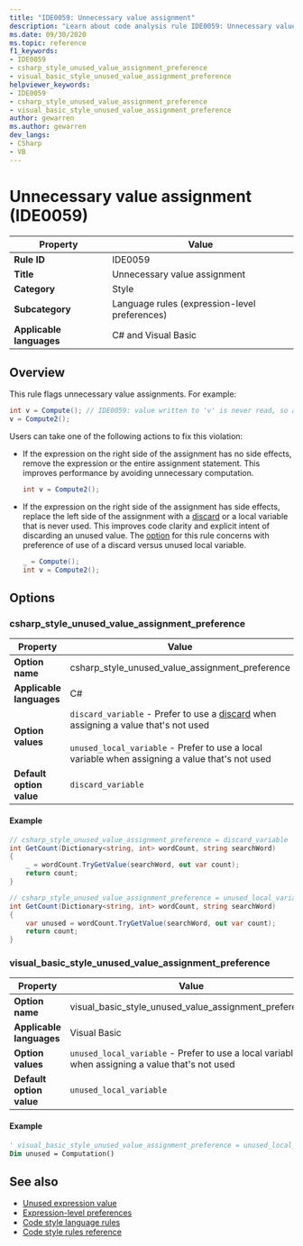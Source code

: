 ```yaml
---
title: "IDE0059: Unnecessary value assignment"
description: "Learn about code analysis rule IDE0059: Unnecessary value assignment"
ms.date: 09/30/2020
ms.topic: reference
f1_keywords:
- IDE0059
- csharp_style_unused_value_assignment_preference
- visual_basic_style_unused_value_assignment_preference
helpviewer_keywords:
- IDE0059
- csharp_style_unused_value_assignment_preference
- visual_basic_style_unused_value_assignment_preference
author: gewarren
ms.author: gewarren
dev_langs:
- CSharp
- VB
---
```

# Unnecessary value assignment (IDE0059)

|Property|Value|
|-|-|
| **Rule ID** | IDE0059 |
| **Title** | Unnecessary value assignment |
| **Category** | Style |
| **Subcategory** | Language rules (expression-level preferences) |
| **Applicable languages** | C# and Visual Basic |

## Overview

This rule flags unnecessary value assignments. For example:

```csharp
int v = Compute(); // IDE0059: value written to 'v' is never read, so assignment to 'v' is unnecessary.
v = Compute2();
```

Users can take one of the following actions to fix this violation:

- If the expression on the right side of the assignment has no side effects, remove the expression or the entire assignment statement. This improves performance by avoiding unnecessary computation.

  ```csharp
  int v = Compute2();
  ```

- If the expression on the right side of the assignment has side effects, replace the left side of the assignment with a [discard](/dotnet/csharp/discards) or a local variable that is never used. This improves code clarity and explicit intent of discarding an unused value. The [option](##options) for this rule concerns with preference of use of a discard versus unused local variable.

  ```csharp
  _ = Compute();
  int v = Compute2();
  ```

## Options

### csharp\_style\_unused\_value\_assignment\_preference

|Property|Value|
|-|-|
| **Option name** | csharp_style_unused_value_assignment_preference
| **Applicable languages** | C# |
| **Option values** | `discard_variable` - Prefer to use a [discard](/dotnet/csharp/discards) when assigning a value that's not used<br /><br />`unused_local_variable` - Prefer to use a local variable when assigning a value that's not used |
| **Default option value** | `discard_variable` |

#### Example

```csharp
// csharp_style_unused_value_assignment_preference = discard_variable
int GetCount(Dictionary<string, int> wordCount, string searchWord)
{
    _ = wordCount.TryGetValue(searchWord, out var count);
    return count;
}

// csharp_style_unused_value_assignment_preference = unused_local_variable
int GetCount(Dictionary<string, int> wordCount, string searchWord)
{
    var unused = wordCount.TryGetValue(searchWord, out var count);
    return count;
}
```

### visual\_basic\_style\_unused\_value\_assignment\_preference

|Property|Value|
|-|-|
| **Option name** | visual_basic_style_unused_value_assignment_preference
| **Applicable languages** | Visual Basic |
| **Option values** | `unused_local_variable` - Prefer to use a local variable when assigning a value that's not used |
| **Default option value** | `unused_local_variable` |

#### Example

```vb
' visual_basic_style_unused_value_assignment_preference = unused_local_variable
Dim unused = Computation()
```

## See also

- [Unused expression value](ide0058.md)
- [Expression-level preferences](expression-level-preferences.md)
- [Code style language rules](language-rules.md)
- [Code style rules reference](index.md)
